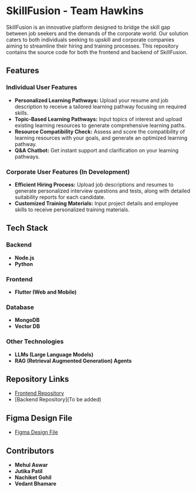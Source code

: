 # SkillFusion - Team Hawkins

SkillFusion is an innovative platform designed to bridge the skill gap between job seekers and the demands of the corporate world. Our solution caters to both individuals seeking to upskill and corporate companies aiming to streamline their hiring and training processes. This repository contains the source code for both the frontend and backend of SkillFusion.

## Features

### Individual User Features
- **Personalized Learning Pathways:** Upload your resume and job description to receive a tailored learning pathway focusing on required skills.
- **Topic-Based Learning Pathways:** Input topics of interest and upload existing learning resources to generate comprehensive learning paths.
- **Resource Compatibility Check:** Assess and score the compatibility of learning resources with your goals, and generate an optimized learning pathway.
- **Q&A Chatbot:** Get instant support and clarification on your learning pathways.

### Corporate User Features (In Development)
- **Efficient Hiring Process:** Upload job descriptions and resumes to generate personalized interview questions and tests, along with detailed suitability reports for each candidate.
- **Customized Training Materials:** Input project details and employee skills to receive personalized training materials.

## Tech Stack

### Backend
- **Node.js**
- **Python**

### Frontend
- **Flutter (Web and Mobile)**

### Database
- **MongoDB**
- **Vector DB**

### Other Technologies
- **LLMs (Large Language Models)**
- **RAG (Retrieval Augmented Generation) Agents**

## Repository Links

- [Frontend Repository](https://github.com/NachiketGohil/skillfusion)
- [Backend Repository](To be added)

## Figma Design File

- [Figma Design File](https://www.figma.com/file/yourfigmalink)

## Contributors

- **Mehul Aswar**
- **Jutika Patil**
- **Nachiket Gohil**
- **Vedant Bhamare**
